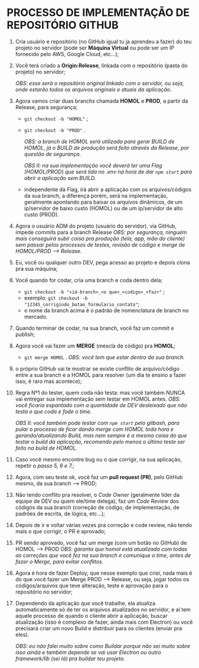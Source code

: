 # PROCESSO DE IMPLEMENTAÇÃO DE REPOSITÓRIO GITHUB

1. Cria usuário e repositório (no GitHub igual tu ja aprendeu a fazer) do teu projeto no servidor (pode ser **Máquina Virtual** ou pode ser um IP fornecido pelo AWS, Google Cloud, etc...);

2. Você terá criado a **Origin:Release**, linkada com o repositório (pasta do projeto) no servidor;

   _OBS: esse será o repositório original linkado com o servidor, ou seja, onde estarão todos os arquivos originais e atuais da aplicação._

3. Agora vamos criar duas branchs chamada **HOMOL** e **PROD**, a partir da Release, para segurança;
   - `git checkout -b "HOMOL"` ;
   - `git checkout -b "PROD"` .

     _OBS: a branch de HOMOL será utilizada para gerar BUILD de HOMOL, já o BUILD de produção será feito através da Release, por questão de segurança._

     _OBS II: na sua implementação você deverá ter uma Flag (HOMOL/PROD) que será lida no .env na hora de dar `npm start` para abrir a aplicação sem BUILD._

   - independente da Flag, irá abrir a aplicação com os arquivos/códigos da sua branch, a diferença porém, será na implementação, geralmente apontando para baixar os arquivos dinâmicos, de um ip/servidor de baixo custo (HOMOL) ou de um ip/servidor de alto custo (PROD).

4. Agora o usuário ADM do projeto (usuário do servidor), via GitHub, impede commits para a branch Release
   _OBS: por segurança, ninguém mais conseguirá subir coisa pra produção (tela, app, mão do cliente) sem passar pelos processos de testes, revisão de código e merge de HOMOL/PROD --> Release._

5. Eu, você ou qualquer outro DEV, pega acesso ao projeto e depois clona pra sua máquina;

6. Você quando for codar, cria uma branch e coda dentro dela;
   - `git checkout -b "<id-branch>_<o que>_<codigo>_<faz>"` ;
   - exemplo: `git checkout -b "12345_corrigindo_botao_formulario_contato"`;
   - o nome da branch acima é o padrão de nomenclatura de branch no mercado.

7. Quando terminar de codar, na sua branch, você faz um commit e publish;

8. Agora você vai fazer um **MERGE** (mescla de código) pra **HOMOL**;
   - `git merge HOMOL` .
     _OBS: você tem que estar dentro da sua branch._

9. o próprio GitHub vai te mostrar se existe conflito de arquivo/código entre a sua branch e a HOMOL para resolver (um dia te ensino a fazer isso, é raro mas acontece);

10. Regra Nº1 do tester, quem coda não testa: mas você também NUNCA vai entregar sua implementação sem testar em HOMOL antes.
    _OBS: você ficaria espantado com a quantidade de DEV desleixado que não testa o que coda e fode o time._

    _OBS II: você também pode testar com `npm start` pelo gitbash, para pular o processo de ficar dando merge com HOMOL toda hora e gerando/atualizando Build, mas nem sempre é a mesma coisa do que testar o build da aplicação, recomendo pelo menos o último teste ser feito na build de HOMOL._

11. Caso você mesmo encontre bug ou o que corrigir, na sua aplicação, repetir o _passo 5, 6 e 7._;

12. Agora, com seu teste ok, você faz um **pull request (PR)**, pelo GitHub mesmo, da sua branch --> PROD;

13. Não tendo conflito pra resolver, o _Code Owner_ (geralmente líder da equipe de DEV ou quem ele/time delega), faz um _Code Review_ dos códigos da sua branch (correção de código, de implementação, de padrões de escrita, de lógica, etc...);

14. Depois de ir e voltar várias vezes pra correção e code review, não tendo mais o que corrigir, o PR é aprovado;

15. PR sendo aprovado, você faz um merge (com um botão no GitHub) de HOMOL --> PROD
    _OBS: garanta que homol está atualizada com todas as correções que você fez na sua branch e comunique o time, antes de fazer o Merge, para evitar conflitos._

16. Agora é hora de fazer Deploy, que nesse exemplo que criei, nada mais é do que você fazer um Merge PROD --> Release, ou seja, jogar todos os códigos/arquivos que teve alteração, teste e aprovação para o repositório no servidor;

17. Dependendo da aplicação que você trabalhe, ela atualiza automaticamente só de ter os arquivos atualizados no servidor, e aí tem aquele processo de quando o cliente abrir a aplicação, buscar atualização (isso é complexo de fazer, ainda mais com Electron) ou você precisará criar um novo Build e distribuir para os clientes (enviar pra eles).

    _OBS: eu não falei muito sobre como Buildar porque não sei muito sobre isso ainda e também depende se vai usar Electron ou outro framework/lib (sei lá) pra buildar teu projeto._
